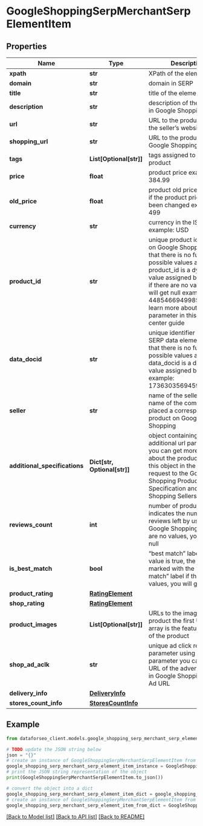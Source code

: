 # GoogleShoppingSerpMerchantSerpElementItem


## Properties

Name | Type | Description | Notes
------------ | ------------- | ------------- | -------------
**xpath** | **str** | XPath of the element | [optional] 
**domain** | **str** | domain in SERP | [optional] 
**title** | **str** | title of the element | [optional] 
**description** | **str** | description of the product in Google Shopping SERP | [optional] 
**url** | **str** | URL to the product page on the seller’s website | [optional] 
**shopping_url** | **str** | URL to the product page on Google Shopping | [optional] 
**tags** | **List[Optional[str]]** | tags assigned to the product | [optional] 
**price** | **float** | product price example: 384.99 | [optional] 
**old_price** | **float** | product old price displayed if the product price has been changed example: 499 | [optional] 
**currency** | **str** | currency in the ISO format example: USD | [optional] 
**product_id** | **str** | unique product identifier on Google Shopping note that there is no full list of possible values as the product_id is a dynamic value assigned by Google if there are no values, you will get null example: 4485466949985702538 learn more about the parameter in this help center guide | [optional] 
**data_docid** | **str** | unique identifier of the SERP data element note that there is no full list of possible values as the data_docid is a dynamic value assigned by Google example: 17363035694596624076 | [optional] 
**seller** | **str** | name of the seller the name of the company that placed a corresponding product on Google Shopping | [optional] 
**additional_specifications** | **Dict[str, Optional[str]]** | object containing additional url parameters you can get more details about the product by using this object in the POST request to the Google Shopping Product Specification and Google Shopping Sellers endpoint | [optional] 
**reviews_count** | **int** | number of product reviews indicates the number of reviews left by users on Google Shopping if there are no values, you will get null | [optional] 
**is_best_match** | **bool** | “best match” label if the value is true, the product is marked with the “best match” label if there are no values, you will get null | [optional] 
**product_rating** | [**RatingElement**](RatingElement.md) |  | [optional] 
**shop_rating** | [**RatingElement**](RatingElement.md) |  | [optional] 
**product_images** | **List[Optional[str]]** | URLs to the images of the product the first URL in the array is the featured image of the product | [optional] 
**shop_ad_aclk** | **str** | unique ad click referral parameter using this parameter you can get a URL of the advertisement in Google Shopping Sellers Ad URL | [optional] 
**delivery_info** | [**DeliveryInfo**](DeliveryInfo.md) |  | [optional] 
**stores_count_info** | [**StoresCountInfo**](StoresCountInfo.md) |  | [optional] 

## Example

```python
from dataforseo_client.models.google_shopping_serp_merchant_serp_element_item import GoogleShoppingSerpMerchantSerpElementItem

# TODO update the JSON string below
json = "{}"
# create an instance of GoogleShoppingSerpMerchantSerpElementItem from a JSON string
google_shopping_serp_merchant_serp_element_item_instance = GoogleShoppingSerpMerchantSerpElementItem.from_json(json)
# print the JSON string representation of the object
print(GoogleShoppingSerpMerchantSerpElementItem.to_json())

# convert the object into a dict
google_shopping_serp_merchant_serp_element_item_dict = google_shopping_serp_merchant_serp_element_item_instance.to_dict()
# create an instance of GoogleShoppingSerpMerchantSerpElementItem from a dict
google_shopping_serp_merchant_serp_element_item_from_dict = GoogleShoppingSerpMerchantSerpElementItem.from_dict(google_shopping_serp_merchant_serp_element_item_dict)
```
[[Back to Model list]](../README.md#documentation-for-models) [[Back to API list]](../README.md#documentation-for-api-endpoints) [[Back to README]](../README.md)



